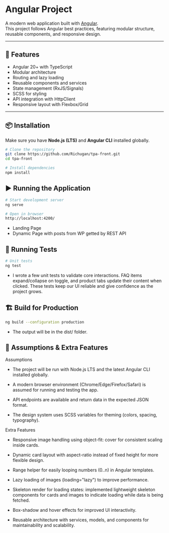 # Angular Project

A modern web application built with [Angular](https://angular.io/).  
This project follows Angular best practices, featuring modular structure, reusable components, and responsive design.

---

## 🚀 Features

- Angular 20+ with TypeScript
- Modular architecture
- Routing and lazy loading
- Reusable components and services
- State management (RxJS/Signals)
- SCSS for styling
- API integration with HttpClient
- Responsive layout with Flexbox/Grid

---

## 📦 Installation

Make sure you have **Node.js (LTS)** and **Angular CLI** installed globally.

```bash
# Clone the repository
git clone https://github.com/Richugan/tpa-front.git
cd tpa-front

# Install dependencies
npm install
```

## ▶️ Running the Application

```bash
# Start development server
ng serve

# Open in browser
http://localhost:4200/
```

- Landing Page
- Dynamic Page with posts from WP getted by REST API

## 🧪 Running Tests

```bash
# Unit tests
ng test
```

- I wrote a few unit tests to validate core interactions. FAQ items expand/collapse on toggle, and product tabs update their content when clicked. These tests keep our UI reliable and give confidence as the project grows.

## 🏗️ Build for Production

```bash
ng build --configuration production
```

- The output will be in the dist/ folder.

## 🧾 Assumptions & Extra Features

Assumptions

- The project will be run with Node.js LTS and the latest Angular CLI installed globally.

- A modern browser environment (Chrome/Edge/Firefox/Safari) is assumed for running and testing the app.

- API endpoints are available and return data in the expected JSON format.

- The design system uses SCSS variables for theming (colors, spacing, typography).

Extra Features

- Responsive image handling using object-fit: cover for consistent scaling inside cards.

- Dynamic card layout with aspect-ratio instead of fixed height for more flexible design.

- Range helper for easily looping numbers (0..n) in Angular templates.

- Lazy loading of images (loading="lazy") to improve performance.

- Skeleton render for loading states: implemented lightweight skeleton components for cards and images to indicate loading while data is being fetched.

- Box-shadow and hover effects for improved UI interactivity.

- Reusable architecture with services, models, and components for maintainability and scalability.
